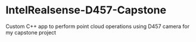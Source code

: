 # IntelRealsense-D457-Capstone
 Custom C++ app to perform point cloud operations using D457 camera for my capstone project
